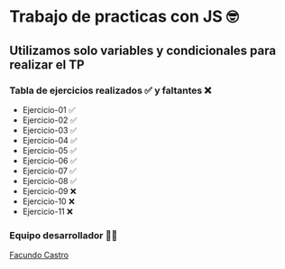 # Trabajo de practicas con JS 🤓 

## Utilizamos solo variables y condicionales para realizar el TP

### Tabla de ejercicios realizados ✅ y faltantes ❌
- Ejercicio-01 ✅
- Ejercicio-02 ✅
- Ejercicio-03 ✅
- Ejercicio-04 ✅
- Ejercicio-05 ✅
- Ejercicio-06 ✅
- Ejercicio-07 ✅
- Ejercicio-08 ✅
- Ejercicio-09 ❌
- Ejercicio-10 ❌
- Ejercicio-11 ❌
 
### Equipo desarrollador 👨‍💻

[Facundo Castro](https://github.com/FacundoC11)



